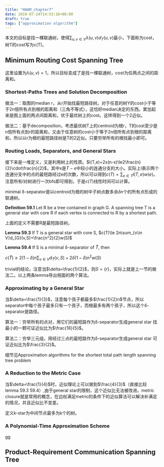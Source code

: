 ```yaml
---
title: "HAAM_chapter7"
date: 2019-07-24T14:53:16+08:00
draft: true
tags: ["approximation algorithm"]
---
```

本文的目标是找一棵联通树，使得$\sum_{u,v\in V}\lambda(u,v)d_T(u,v)$最小，下面称为cost，树T的cost写为c(T)。

## Minimum Routing Cost Spanning Tree

这里设置为$\lambda(u,v)=1$，所以目标变成了是找一棵联通树，cost为任两点之间的距离和。

### Shortest-Paths Trees and Solution Decomposition

做法一：取图的median r，从r开始找最短路径树。对于任意的树Y的cost小于等于2n倍所有点到根的距离和（三角不等式），这恰好median决定的东西。累加起来是图上面的两点间距离和，优于最优树上的cost。这样得到一个2近似。

做法二：基于decomposition，考虑最优树T上的centroid为根r，T的cost至少是n倍所有点到r的距离和，又由于任意树的cost小于等于2n倍所有点到根的距离和，所以以r为根的最短路径树是T的2近似。只要穷举所有的根找最小即可。

### Routing Loads, Separators, and General Stars

接下来是一堆定义，又是利用树上的性质。$l(T,e)=2x(n-x)\le2\frac{n}{2}\cdot\frac{n}{2}$，其中x是$T-e$中较小的连通分支的大小。实际上l表示两个连通分支中的点的最短路经过e的次数，所以可以得到$c(T)=\sum_{e\in T} l(T,e)w(e)$。注意所有$l$对树进行一次bfs即可得到，于是$c(T)$线性时间可以计算。

minimal δ-separator是以centroid为根的树中子树点数多余$\delta n$个的所有点形成的联通树。

**Definition 59.1** Let R be a tree contained in graph G. A spanning tree T is a general star with core R if each vertex is connected to R by a shortest path.

上面的定义不需要R是最短路径树。

**Lemma 59.3** If T is a general star with core S, $c(T)\le 2n\sum_{v\in V}d_{G}(v,S)+\frac{n^2}{2}w(S)$

**Lemma 59.4** If S is a minimal δ-separator of $\hat T$, then 

$c(\hat T)\ge 2(1-\delta)n\sum_{v\in V}d_{\hat T}(v,S)+2\delta(1-\delta)n^2w(S)$

trivial的结论。注意当$\delta=\frac{1}{2}$，则$S=\{r\}$，实际上就是上一节的做法二。以上两条lemma导出相面的两个算法。

### Approximating by a General Star

当$\delta=\frac{1}{3}$，注意每个孩子都最多$\frac{1}{2}n$节点，所以separator中每个孩子最多只有一个孩子，而根最多有两个孩子，所以这个δ-separator是路径。

算法一：穷举所有的点对，用它们的最短路作为δ-separator生成general star 找最小的一颗可证近似比为$\frac{18}{5}$。

算法二：穷举三元组，用经过三点的最短路作为δ-separator生成general star 可证近似比为$\frac{3}{2}$。

细节见Approximation algorithms for the shortest total path length spanning tree problem

### A Reduction to the Metric Case

当$\delta=\frac{1}{4}$时，近似理论上可以做到$\frac{4}{3}$（直接比较lemma 59.3 59.4）,由于general star的限制，这个近似比无法被改进。metric closure就是常用的概念，在边权满足metric的条件下的近似算法可以解决补满足的情况，并且近似比不变差。

定义k-star为中间节点最多为k个的树。

### A Polynomial-Time Approximation Scheme

gg

## Product-Requirement Communication Spanning Tree
